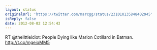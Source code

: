 ```yaml
---
layout: status
originalUrl: 'https://twitter.com/marcgg/status/231010135848402945'
isReply: false
date: 2012-08-02 12:54:43
---
```


RT @thelittleidiot: People Dying like Marion Cotillard in Batman. http://t.co/mgeioMM5
